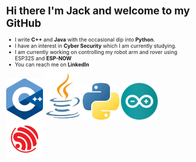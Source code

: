  Hi there I'm Jack and welcome to my GitHub 
=======
- I write **C++** and **Java** with the occasional dip into **Python**.
- I have an interest in **Cyber Security** which I am currently studying.
- I am currently working on controlling my robot arm and rover using ESP32S and **ESP-NOW** 
- You can reach me on **LinkedIn**
<p align="left">
 
  <img src="assets/c++Logolight.png#gh-dark-mode-only" alt="hello-dark" height="112" width="100" />
  <img src="assets/javaLogolight.png#gh-dark-mode-only" alt="hello-dark" height="128" width="100" />
  <img src="assets/pythonLogolight.jpg#gh-dark-mode-only" alt="hello-dark" height="100" width="100" />
  <img src="assets/arduinoLogolight.jpg#gh-dark-mode-only" alt="hello-dark" height="100" width="100" />
  <img src="assets/esp32Logolight.png#gh-dark-mode-only" alt="hello-dark" height="100" width="100" />
  
 </p>

<!--
**UNIJackS/UNIJackS** is a ✨ _special_ ✨ repository because its `README.md` (this file) appears on your GitHub profile.

Here are some ideas to get you started:

- 🔭 I’m currently working on ...
- 🌱 I’m currently learning ...
- 👯 I’m looking to collaborate on ...
- 🤔 I’m looking for help with ...
- 💬 Ask me about ...
- 📫 How to reach me: ...
- 😄 Pronouns: ...
- ⚡ Fun fact: ...
-->
